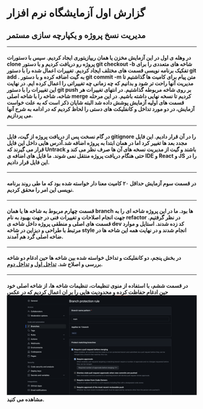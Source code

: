 # گزارش اول آزمایشگاه نرم افزار
## مدیریت نسخ پروژه و یکپارچه سازی مستمر
---
#### در وهله ی اول در این آزمایش مخزن یا همان ریپازیتوری ایجاد کردیم. سپس با دستورات clone پروژه رو دریافت کردیم و با دستور git checkout -b شاخه های متعددی را برای تفکیک برنامه نویسی قسمت های مختلف ایجاد کردیم. تغییرات اعمال شده را با دستور git add . به گیت اضافه کرده و با دستور git commit -m متن پیام برای کامیت ها گذاشتیم تا مدیریت آنها راحت تر شود و بدانیم که چه زمانی چه تغییراتی را اعمال کرده ایم. در نهایت این تغییرات را با دستور git push بر روی شاخه مربوطه گذاشتیم. در انتهای تغییرات هر شاخه، شاخه را با شاخه اصلی merge کردیم تا نسخه نهایی داشته باشیم. در این مرحله قسمت های اولیه آزمایش پوشش داده شد البته شایان ذکر است که به علت خواست آزمایش، در دو مورد تداخل و کانفلیکت های دستی را لحاظ کردیم که در ادامه به شرح آنها می پردازیم.
---
#### در گام نسخت پس از دریافت پروژه از گیت، فایل gitignore را در آن قرار دادیم. این فایل مجدد بعد ها تغییر کرد اما در همان ابتدا به پروژه اضافه شد.آدرس هایی داخل این فایل قرار می گیرند که Untrack باشند و گیت از مدیریت نسخه های آن ها صرف نظر می کند و حتی هنگام دریافت  پروژه منتقل نمی شوند. ما فایل های اضافه ی IDE و React و JS را در این فایل قرار دادیم.
---
#### در قسمت سوم آزمایش حداقل ۲۰ کامیت معنا دار خواسته شده بود که ما طی روند برنامه نویسی این امر را محقق کردیم.
---
#### قسمت چهارم مربوط به شاخه ها یا همان branch ها بود. ما در این پروژه شاخه ای را به جهت انجام اصلاحات و تغییرات فنی در جهت بهبود به نام refactor در نظر گرفتیم. قسمت های اصلی و منطقی پروژه داخل شاخه ی dev کد زده شدند. استایل و موارد مرتبط با طراحی و دیزاین در شاخه style انجام شدند و در نهایت همه این شاخه ها در ضاخه اصلی گرد هم آمدند.
---
#### در بخش پنجم، دو کانفلیکت و تداخل خواسته شده بین شاخه ها حین ادغام دو شاخه بررسی و اصلاح شد. [تداخل اول](https://github.com/atarhz/Software-Lab-Calculator/commit/73b74488a6bae146242b68d9b2a40d1e20382414) و [تداخل دوم](https://github.com/atarhz/Software-Lab-Calculator/commit/42de13c7c4345c66c6e7fb8d5eb5496d88d4afe3).
---
#### در قسمت ششم، با استفاده از منوی تنظیمات، تنظیمات شاخه ها، از شاخه اصلی خود حین ادغام حفاظت کرده و محدودیت هایی را بر ان اعمال کردیم که در عکس ![عکس](https://github.com/atarhz/Software-Lab-Calculator/blob/main/Screenshot%202023-10-29%20at%2015.21.04.png) مشاهده می کنید.

